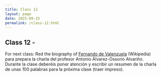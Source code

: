 ```yaml
---
title: Class 12
layout: page
date: 2025-09-25
permalink: /class-12.html
---
```

## Class 12 - 



For next class: Red the biography of [Fernando de Valenzuela](https://es.wikipedia.org/wiki/Fernando_de_Valenzuela) (Wikipedia) para prepara la charla del profesor Antonio Álvarez-Ossorio Alvariño. Durante la clase deberéis poner atención y escribir un resumen de la charla de unas 100 palabras para la próxima clase (traer impreso). 
